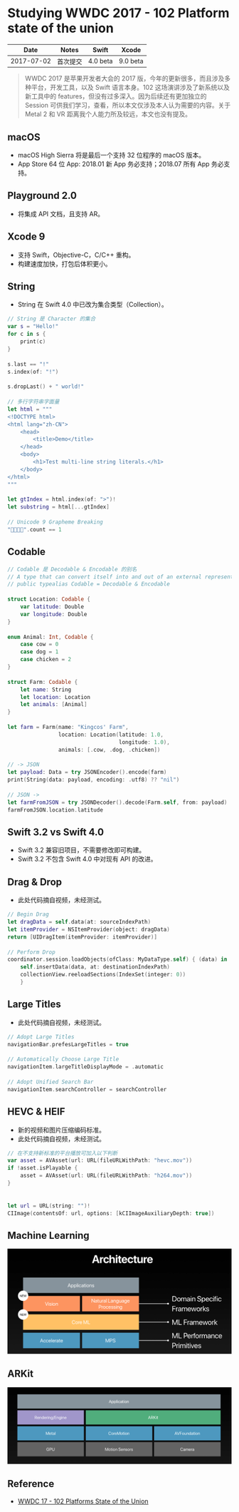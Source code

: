 # Studying WWDC 2017 - 102 Platform state of the union

| Date | Notes | Swift | Xcode |
|:-----:|:-----:|:-----:|:-----:|
| 2017-07-02 | 首次提交 | 4.0 beta | 9.0 beta|

> WWDC 2017 是苹果开发者大会的 2017 版，今年的更新很多，而且涉及多种平台，开发工具，以及 Swift 语言本身。102 这场演讲涉及了新系统以及新工具中的 features，但没有过多深入。因为后续还有更加独立的 Session 可供我们学习，查看，所以本文仅涉及本人认为需要的内容。关于 Metal 2 和 VR 距离我个人能力所及较远，本文也没有提及。

## macOS

- macOS High Sierra 将是最后一个支持 32 位程序的 macOS 版本。
- App Store 64 位 App: 2018.01 新 App 务必支持；2018.07 所有 App 务必支持。

## Playground 2.0

- 将集成 API 文档，且支持 AR。

## Xcode 9

- 支持 Swift，Objective-C，C/C++ 重构。
- 构建速度加快，打包后体积更小。

## String

- String 在 Swift 4.0 中已改为集合类型（Collection）。

```Swift
// String 是 Character 的集合
var s = "Hello!"
for c in s {
    print(c)
}

s.last == "!"
s.index(of: "!")

s.dropLast() + " world!"

// 多行字符串字面量
let html = """
<!DOCTYPE html>
<html lang="zh-CN">
    <head>
        <title>Demo</title>
    </head>
    <body>
        <h1>Test multi-line string literals.</h1>
    </body>
</html>
"""

let gtIndex = html.index(of: ">")!
let substring = html[...gtIndex]

// Unicode 9 Grapheme Breaking
"👩‍👩‍👧‍👦".count == 1
```

## Codable

```Swift
// Codable 是 Decodable & Encodable 的别名
// A type that can convert itself into and out of an external representation.
// public typealias Codable = Decodable & Encodable

struct Location: Codable {
    var latitude: Double
    var longitude: Double
}

enum Animal: Int, Codable {
    case cow = 0
    case dog = 1
    case chicken = 2
}

struct Farm: Codable {
    let name: String
    let location: Location
    let animals: [Animal]
}

let farm = Farm(name: "Kingcos' Farm",
                location: Location(latitude: 1.0,
                                   longitude: 1.0),
                animals: [.cow, .dog, .chicken])

// -> JSON
let payload: Data = try JSONEncoder().encode(farm)
print(String(data: payload, encoding: .utf8) ?? "nil")

// JSON ->
let farmFromJSON = try JSONDecoder().decode(Farm.self, from: payload)
farmFromJSON.location.latitude
```

## Swift 3.2 vs Swift 4.0

- Swift 3.2 兼容旧项目，不需要修改即可构建。
- Swift 3.2 不包含 Swift 4.0 中对现有 API 的改进。

## Drag & Drop

- 此处代码摘自视频，未经测试。

```Swift
// Begin Drag
let dragData = self.data(at: sourceIndexPath)
let itemProvider = NSItemProvider(object: dragData)
return [UIDragItem(itemProvider: itemProvider)]

// Perform Drop
coordinator.session.loadObjects(ofClass: MyDataType.self) { (data) in
    self.insertData(data, at: destinationIndexPath)
    collectionView.reeloadSections(IndexSet(integer: 0)) 
    }
```

## Large Titles

- 此处代码摘自视频，未经测试。

```Swift
// Adopt Large Titles
navigationBar.prefesLargeTitles = true

// Automatically Choose Large Title
navigationItem.largeTitleDisplayMode = .automatic

// Adopt Unified Search Bar
navigationItem.searchController = searchController
```

## HEVC & HEIF

- 新的视频和图片压缩编码标准。
- 此处代码摘自视频，未经测试。

```Swift
// 在不支持新标准的平台播放可加入以下判断
var asset = AVAsset(url: URL(fileURLWithPath: "hevc.mov"))
if !asset.isPlayable {
    asset = AVAsset(url: URL(fileURLWithPath: "h264.mov"))
}


let url = URL(string: "")!
CIImage(contentsOf: url, options: [kCIImageAuxiliaryDepth: true])
```

## Machine Learning

![Machine Learning](img/1.png)

## ARKit

![ARKit](img/2.png)

## Reference

- [WWDC 17 - 102 Platforms State of the Union](https://developer.apple.com/videos/play/wwdc2017/102/)